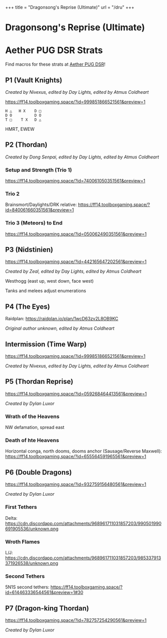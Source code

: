 +++
title = "Dragonsong's Reprise (Ultimate)"
url = "/dru"
+++

# Dragonsong's Reprise (Ultimate)

# Aether PUG DSR Strats

Find macros for these strats at [Aether PUG DSR](https://discord.gg/5Bjb6QCDGM)!

## P1 (Vault Knights)

*Created by Nivexus, edited by Day Lights, edited by Atmus Coldheart*

https://ff14.toolboxgaming.space/?id=999851866521561&preview=1

```
H △   H X    D □
D O          D O
T □    T X   D △
```

HMRT, EWEW

## P2 (Thordan)

*Created by Dong Senpai, edited by Day Lights, edited by Atmus Coldheart*

### Setup and Strength (Trio 1)

https://ff14.toolboxgaming.space/?id=740061050351561&preview=1

### Trio 2

Brainsmort/Daylights/DRK relative: https://ff14.toolboxgaming.space/?id=840061660351561&preview=1

### Trio 3 (Meteors) to End

https://ff14.toolboxgaming.space/?id=050062490351561&preview=1

## P3 (Nidstinien)

https://ff14.toolboxgaming.space/?id=442165647202561&preview=1

*Created by Zeal, edited by Day Lights, edited by Atmus Coldheart*

Westhogg (east up, west down, face west)

Tanks and melees adjust enumerations
 
## P4 (The Eyes)

Raidplan: https://raidplan.io/plan/1wcD63zv2L8OB9KC

*Original author unknown, edited by Atmus Coldheart*
 
## Intermission (Time Warp)

https://ff14.toolboxgaming.space/?id=999851866521561&preview=1 

*Created by Nivexus, edited by Day Lights, edited by Atmus Coldheart*

## P5 (Thordan Reprise)

https://ff14.toolboxgaming.space/?id=059268464413561&preview=1

*Created by Dylan Luxor*

### Wrath of the Heavens

NW defamation, spread east

### Death of hte Heavens

Horizontal conga, north dooms, dooms anchor (Sausage/Reverse Maxwell): https://ff14.toolboxgaming.space/?id=655564591965561&preview=1

## P6 (Double Dragons)

https://ff14.toolboxgaming.space/?id=932759156480561&preview=1

*Created by Dylan Luxor*

### First Tethers

Delta: https://cdn.discordapp.com/attachments/968961711031857203/990501990691905536/unknown.png

### Wroth Flames

L/J: https://cdn.discordapp.com/attachments/968961711031857203/985337913371926538/unknown.png

### Second Tethers

5N1S second tethers: https://ff14.toolboxgaming.space/?id=614463336544561&preview=1#30

## P7 (Dragon-king Thordan)

https://ff14.toolboxgaming.space/?id=782757254290561&preview=1

*Created by Dylan Luxor*

